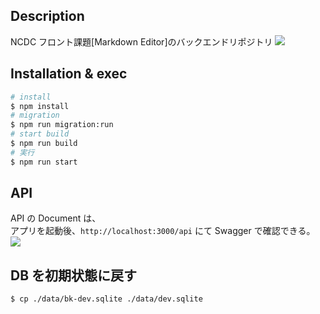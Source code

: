 ## Description

NCDC フロント課題[Markdown Editor]のバックエンドリポジトリ
![](./Design/画面/20220615/03_title_edit.png)

## Installation & exec

```bash
# install
$ npm install
# migration
$ npm run migration:run
# start build
$ npm run build
# 実行
$ npm run start
```

## API

API の Document は、  
アプリを起動後、`http://localhost:3000/api` にて Swagger で確認できる。  
![](./doc/images/swagger.png)

## DB を初期状態に戻す

```bash
$ cp ./data/bk-dev.sqlite ./data/dev.sqlite
```
